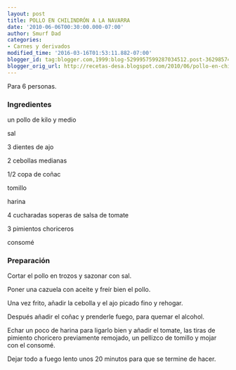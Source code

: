 ```yaml
---
layout: post
title: POLLO EN CHILINDRÓN A LA NAVARRA
date: '2010-06-06T00:30:00.000-07:00'
author: Smurf Dad
categories:
- Carnes y derivados
modified_time: '2016-03-16T01:53:11.882-07:00'
blogger_id: tag:blogger.com,1999:blog-5299957599287034512.post-3629857495794943369
blogger_orig_url: http://recetas-desa.blogspot.com/2010/06/pollo-en-chilindron-la-navarra.html
---
```


Para 6 personas.

<h3>Ingredientes</h3>


un pollo de kilo y medio

sal

3 dientes de ajo

2 cebollas medianas

1/2 copa de co&ntilde;ac

tomillo

harina

4 cucharadas soperas de salsa de tomate

3 pimientos choriceros

consom&eacute;

<h3>Preparaci&oacute;n</h3>


Cortar el pollo en trozos y sazonar con sal.

Poner una cazuela con aceite y fre&iacute;r bien el pollo.

Una vez frito, a&ntilde;adir la cebolla y el ajo picado fino y rehogar.

Despu&eacute;s a&ntilde;adir el co&ntilde;ac y prenderle fuego, para quemar el alcohol.

Echar un poco de harina para ligarlo bien y a&ntilde;adir el tomate, las tiras de pimiento choricero previamente remojado, un pellizco de tomillo y mojar con el consom&eacute;.

Dejar todo a fuego lento unos 20 minutos para que se termine de hacer.

